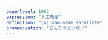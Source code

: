 ```yaml
---
powerlevel: 1962
expression: "人工衛星"
definition: "(n) man-made satellite"
pronunciation: "じんこうえいせい"
---
```

